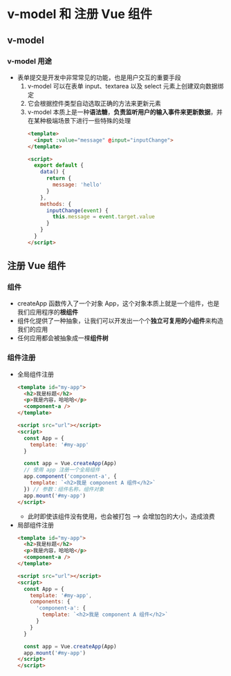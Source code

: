 <!--
 * @Author: your name
 * @Date: 2021-11-05 15:43:23
 * @LastEditTime: 2021-11-05 17:22:18
 * @LastEditors: Please set LastEditors
 * @Description: v-model 和 注册 Vue 组件
 * @FilePath: \vue3\05-v-model_register.md
-->
# v-model 和 注册 Vue 组件
## v-model
### v-model 用途
+ 表单提交是开发中非常常见的功能，也是用户交互的重要手段
  1. v-model 可以在表单 input、textarea 以及 select 元素上创建双向数据绑定
  2. 它会根据控件类型自动选取正确的方法来更新元素
  3. v-model 本质上是一种**语法糖**，**负责监听用户的输入事件来更新数据**，并在某种极端场景下进行一些特殊的处理
     ```html
     <template>
       <input :value="message" @input="inputChange">
     </template>

     <script>
       export default {
         data() {
           return {
             message: 'hello'
           }
         },
         methods: {
           inputChange(event) {
             this.message = event.target.value
           }
         }
       }
     </script>
     ```

## 注册 Vue 组件
### 组件
+ createApp 函数传入了一个对象 App，这个对象本质上就是一个组件，也是我们应用程序的**根组件**  
+ 组件化提供了一种抽象，让我们可以开发出一个个**独立可复用的小组件**来构造我们的应用
+ 任何应用都会被抽象成一棵**组件树**

### 组件注册
+ 全局组件注册
  ```html
  <template id="my-app">
    <h2>我是标题</h2>
    <p>我是内容，哈哈哈</p>
    <component-a />
  </template>

  <script src="url"></script>
  <script>
    const App = {
      template: '#my-app'
    }

    const app = Vue.createApp(App)
    // 使用 app 注册一个全局组件
    app.component('component-a', {
      template: `<h2>我是 component A 组件</h2>`
    }) // 参数：组件名称，组件对象
    app.mount('#my-app')
  </script>
  ```
  - 此时即使该组件没有使用，也会被打包 --> 会增加包的大小，造成浪费
+ 局部组件注册
  ```html
  <template id="my-app">
    <h2>我是标题</h2>
    <p>我是内容，哈哈哈</p>
    <component-a />
  </template>

  <script src="url"></script>
  <script>
    const App = {
      template: '#my-app',
      components: {
        'component-a': {
          template: `<h2>我是 component A 组件</h2>`
        }
      }
    }

    const app = Vue.createApp(App)
    app.mount('#my-app')
  </script>
  </script>
  ```
